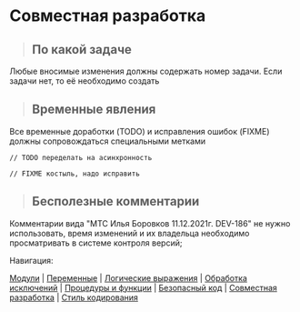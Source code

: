 # Совместная разработка

> ## По какой задаче

Любые вносимые изменения должны содержать номер задачи. Если задачи нет, то её необходимо создать

> ## Временные явления

Все временные доработки (TODO) и исправления ошибок (FIXME) должны сопровождаться специальными метками

```bsl
// TODO переделать на асинхронность

// FIXME костыль, надо исправить
```

> ## Бесполезные комментарии

Комментарии вида "МТС Илья Боровков 11.12.2021г. DEV-186" не нужно использовать, время изменений и их владельца необходимо просматривать в системе контроля версий;

Навигация:

[Модули](./1%20Модули.md) |
[Переменные](./2%20Переменные.md) |
[Логические выражения](./3%20Логические%20выражения.md) |
[Обработка исключений](./4%20Обработка%20исключений.md) |
[Процедуры и функции](./5%20Процедуры%20и%20функции.md) |
[Безопасный код](./6%20Безопасный%20код.md) |
[Совместная разработка](./7%20Совместная%20разработка.md) |
[Стиль кодирования](/%D0%A1%D1%82%D0%B8%D0%BB%D1%8C%20%D0%BA%D0%BE%D0%B4%D0%B8%D1%80%D0%BE%D0%B2%D0%B0%D0%BD%D0%B8%D1%8F.md)
